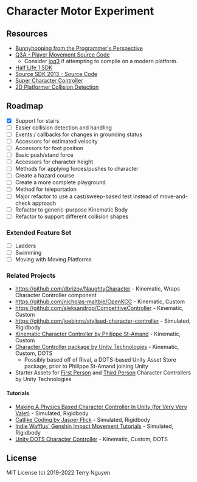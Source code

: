 # Character Motor Experiment

## Resources

- [Bunnyhopping from the Programmer's Perspective](http://flafla2.github.io/2015/02/14/bunnyhop.html)
- [Q3A - Player Movement Source Code](https://github.com/id-Software/Quake-III-Arena/blob/master/code/game/bg_pmove.c#L240)
  - Consider [ioq3](https://github.com/ioquake/ioq3) if attempting to compile on a modern platform.
- [Half Life 1 SDK](https://github.com/ValveSoftware/halflife/blob/master/pm_shared/pm_shared.c#L794)
- [Source SDK 2013 - Source Code](https://github.com/ValveSoftware/source-sdk-2013/blob/56accfdb9c4abd32ae1dc26b2e4cc87898cf4dc1/sp/src/game/shared/gamemovement.cpp#L1822)
- [Super Character Controller](https://roystanross.wordpress.com/category/unity-character-controller-series/)
- [2D Platformer Collision Detection](http://deranged-hermit.blogspot.com/2014/01/2d-platformer-collision-detection-with.html)

## Roadmap

- [x] Support for stairs
- [ ] Easier collision detection and handling
- [ ] Events / callbacks for changes in grounding status
- [ ] Accessors for estimated velocity
- [ ] Accessors for foot position
- [ ] Basic push/stand force
- [ ] Accessors for character height
- [ ] Methods for applying forces/pushes to character
- [ ] Create a hazard course
- [ ] Create a more complete playground
- [ ] Method for teleportation
- [ ] Major refactor to use a cast/sweep-based test instead of move-and-check approach
- [ ] Refactor to generic-purpose Kinematic Body
- [ ] Refactor to support different collision shapes

### Extended Feature Set

- [ ] Ladders
- [ ] Swimming
- [ ] Moving with Moving Platforms

### Related Projects
- https://github.com/dbrizov/NaughtyCharacter - Kinematic, Wraps Character Controller component
- https://github.com/nicholas-maltbie/OpenKCC - Kinematic, Custom
- https://github.com/aleksandrpp/CompetitiveController - Kinematic, Custom
- https://github.com/joebinns/stylised-character-controller - Simulated, Rigidbody
- [Kinematic Character Controller by Philippe St-Amand](https://assetstore.unity.com/packages/tools/physics/kinematic-character-controller-99131) - Kinematic, Custom
- [Character Controller package by Unity Technologies](https://docs.unity3d.com/Packages/com.unity.charactercontroller@1.0/manual/index.html) - Kinematic, Custom, DOTS
    - Possibly based off of Rival, a DOTS-based Unity Asset Store package, prior to Philippe St-Amand joining Unity
- Starter Assets for [First Person][unityFPS] and [Third Person][unityTPS] Character Controllers by Unity Technologies

[unityFPS]:https://assetstore.unity.com/packages/essentials/starter-assets-first-person-character-controller-urp-196525#content
[unityTPS]:https://assetstore.unity.com/packages/essentials/starter-assets-third-person-character-controller-urp-196526#content

#### Tutorials
- [Making A Physics Based Character Controller In Unity (for Very Very Valet)](https://www.youtube.com/watch?v=qdskE8PJy6Q&ab_channel=ToyfulGames) - Simulated, Rigidbody
- [Catlike Coding by Jasper Flick](https://catlikecoding.com/unity/tutorials/movement/) - Simulated, Rigidbody
- [Indie Wafflus' Genshin Impact Movement Tutorials](https://www.youtube.com/playlist?list=PL0yxB6cCkoWKuPoh_9dSvdItQENVx7YTW) - Simulated, Rigidbody
- [Unity DOTS Character Controller](https://www.vertexfragment.com/ramblings/unity-dots-character-controller/) - Kinematic, Custom, DOTS


## License

MIT License (c) 2019-2022 Terry Nguyen
